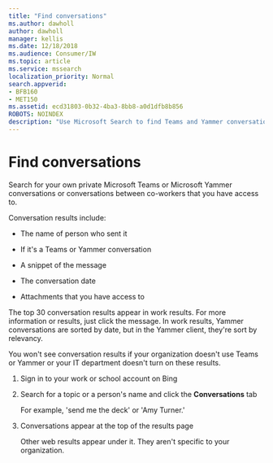 ```yaml
---
title: "Find conversations"
ms.author: dawholl
author: dawholl
manager: kellis
ms.date: 12/18/2018
ms.audience: Consumer/IW
ms.topic: article
ms.service: mssearch
localization_priority: Normal
search.appverid:
- BFB160
- MET150
ms.assetid: ecd31803-0b32-4ba3-8bb8-a0d1dfb8b856
ROBOTS: NOINDEX
description: "Use Microsoft Search to find Teams and Yammer conversations and the details that you'll see"
---
```


# Find conversations

Search for your own private Microsoft Teams or Microsoft Yammer conversations or conversations between co-workers that you have access to.
  
Conversation results include:
  
- The name of person who sent it
    
- If it's a Teams or Yammer conversation
    
- A snippet of the message
    
- The conversation date
    
- Attachments that you have access to
    
The top 30 conversation results appear in work results. For more information or results, just click the message. In work results, Yammer conversations are sorted by date, but in the Yammer client, they're sort by relevancy.
  
You won't see conversation results if your organization doesn't use Teams or Yammer or your IT department doesn't turn on these results.
  
1. Sign in to your work or school account on Bing
    
2. Search for a topic or a person's name and click the **Conversations** tab 
    
    For example, 'send me the deck' or 'Amy Turner.'
    
3. Conversations appear at the top of the results page
    
    Other web results appear under it. They aren't specific to your organization.
    


